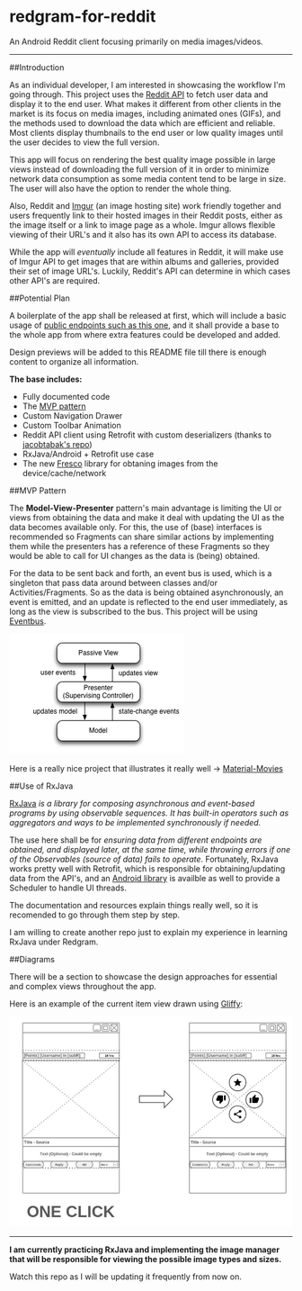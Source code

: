 # redgram-for-reddit
An Android Reddit client focusing primarily on media images/videos.

--------------

##Introduction

As an individual developer, I am interested in showcasing the workflow I'm going through. This project uses the 
[Reddit API](http://www.reddit.com/dev/api) to fetch user data and display it to the end user. What makes it different from other
clients in the market is its focus on media images, including animated ones (GIFs), and the methods used to download the data which are efficient
and reliable. Most clients display thumbnails to the end user or low quality images until the user decides to view the full version.

This app will focus on rendering the best quality image possible in large views instead of downloading the full version of it in
order to minimize network data consumption as some media content tend to be large in size. The user will also have the option to render
the whole thing.

Also, Reddit and [Imgur](https://imgur.com/) (an image hosting site) work friendly together and users frequently link to their hosted images
in their Reddit posts, either as the image itself or a link to image page as a whole. Imgur allows flexible viewing of their URL's and it also has its own API to access its database. 

While the app will *eventually* include all features in Reddit, it will make use of Imgur API to get images that are within albums
and galleries, provided their set of image URL's. Luckily, Reddit's API can determine in which cases other API's are required.

##Potential Plan

A boilerplate of the app shall be released at first, which will include a basic usage of [public endpoints such as this 
one](http://www.reddit.com/r/aww.json), and it shall provide a base to the whole app from where extra features could be developed
and added. 

Design previews will be added to this README file till there is enough content to organize all information.

**The base includes:**

- Fully documented code
- The [MVP pattern](http://en.wikipedia.org/wiki/Model%E2%80%93view%E2%80%93presenter)
- Custom Navigation Drawer
- Custom Toolbar Animation
- Reddit API client using Retrofit with custom deserializers (thanks to [jacobtabak's repo](https://github.com/jacobtabak/droidcon))
- RxJava/Android + Retrofit use case
- The new [Fresco](http://frescolib.org/) library for obtaning images from the device/cache/network

##MVP Pattern

The **Model-View-Presenter** pattern's main advantage is limiting the UI or views from obtaining the data and make it deal with
updating the UI as the data becomes available only. For this, the use of (base) interfaces is recommended so Fragments 
can share similar actions by implementing them while the presenters has a reference of these Fragments so they would be able to
call for UI changes as the data is (being) obtained. 

For the data to be sent back and forth, an event bus is used, which is a singleton that pass data around between classes and/or
Activities/Fragments. So as the data is being obtained asynchronously, an event is emitted, and an update is reflected
to the end user immediately, as long as the view is subscribed to the bus. This project will be using [Eventbus](https://github.com/greenrobot/EventBus).

![mvp](images/Model_View_Presenter_GUI_Design_Pattern.png)

Here is a really nice project that illustrates it really well -> [Material-Movies](https://github.com/saulmm/Material-Movies)

##Use of RxJava

[RxJava](https://github.com/ReactiveX/RxJava) *is a library for composing asynchronous and event-based programs 
by using observable sequences. It has built-in operators such as aggregators and ways to be implemented synchronously 
if needed.*

The use here shall be for *ensuring data from different endpoints are obtained, and displayed later, at the same time,
while throwing errors if one of the Observables (source of data) fails to operate*. Fortunately, RxJava works pretty well with
Retrofit, which is responsible for obtaining/updating data from the API's, and an [Android library](https://github.com/ReactiveX/RxAndroid)
is availble as well to provide a Scheduler to handle UI threads.

The documentation and resources explain things really well, so it is recomended to go through them step by step.

I am willing to create another repo just to explain my experience in learning
RxJava under Redgram.

##Diagrams

There will be a section to showcase the design approaches for essential and complex views throughout the app.

Here is an example of the current item view drawn using [Gliffy](http://www.gliffy.com):

![itemview](images/PostItemView.jpg)

------------

**I am currently practicing RxJava and implementing the image manager that will be responsible for viewing 
the possible image types and sizes.**  

Watch this repo as I will be updating it frequently from now on.


